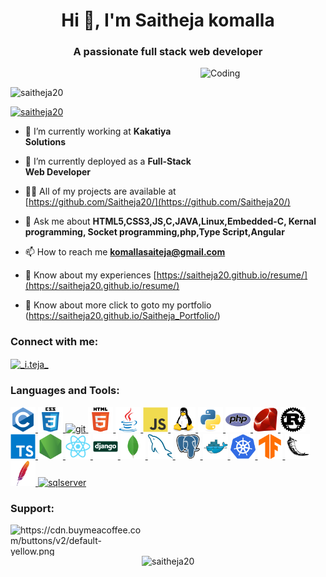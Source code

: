 <h1 align="center">Hi 👋, I'm Saitheja komalla</h1>
<h3 align="center">A passionate full stack web developer</h3>
<img align="right" alt="Coding" width="200" height="200" src="https://media.tenor.com/rePDfDWO3XoAAAAd/hacking.gif">
<br>
<p align="left"> <img src="https://komarev.com/ghpvc/?username=saitheja20&label=Profile%20views&color=0e75b6&style=flat" alt="saitheja20" /> </p>

<p align="left"> <a href="https://github.com/ryo-ma/github-profile-trophy"><img src="https://github-profile-trophy.vercel.app/?username=saitheja20" alt="saitheja20" /></a> </p>

- 🔭 I’m currently working at **Kakatiya Solutions**

- 🌱 I’m currently deployed as a **Full-Stack Web Developer**

- 👨‍💻 All of my projects are available at [https://github.com/Saitheja20/](https://github.com/Saitheja20/)

- 💬 Ask me about **HTML5,CSS3,JS,C,JAVA,Linux,Embedded-C, Kernal programming, Socket programming,php,Type Script,Angular**

- 📫 How to reach me **komallasaiteja@gmail.com**

- 📄 Know about my experiences [https://saitheja20.github.io/resume/](https://saitheja20.github.io/resume/)

- 📄 Know about more click to goto my portfolio (https://saitheja20.github.io/Saitheja_Portfolio/)

<h3 align="left">Connect with me:</h3>
<p align="left">
<a href="https://instagram.com/_i.teja_" target="blank"><img align="center" src="https://raw.githubusercontent.com/rahuldkjain/github-profile-readme-generator/master/src/images/icons/Social/instagram.svg" alt="_i.teja_" height="30" width="40" /></a>
</p>

<h3 align="left">Languages and Tools:</h3>
<p align="left"> <a href="https://www.cprogramming.com/" target="_blank" rel="noreferrer"> <img src="https://raw.githubusercontent.com/devicons/devicon/master/icons/c/c-original.svg" alt="c" width="40" height="40"/> </a> <a href="https://www.w3schools.com/css/" target="_blank" rel="noreferrer"> <img src="https://raw.githubusercontent.com/devicons/devicon/master/icons/css3/css3-original-wordmark.svg" alt="css3" width="40" height="40"/> </a> <a href="https://git-scm.com/" target="_blank" rel="noreferrer"> <img src="https://www.vectorlogo.zone/logos/git-scm/git-scm-icon.svg" alt="git" width="40" height="40"/> </a> <a href="https://www.w3.org/html/" target="_blank" rel="noreferrer"> <img src="https://raw.githubusercontent.com/devicons/devicon/master/icons/html5/html5-original-wordmark.svg" alt="html5" width="40" height="40"/> </a> <a href="https://www.java.com" target="_blank" rel="noreferrer"> <img src="https://raw.githubusercontent.com/devicons/devicon/master/icons/java/java-original.svg" alt="java" width="40" height="40"/> </a> <a href="https://developer.mozilla.org/en-US/docs/Web/JavaScript" target="_blank" rel="noreferrer"> <img src="https://raw.githubusercontent.com/devicons/devicon/master/icons/javascript/javascript-original.svg" alt="javascript" width="40" height="40"/> </a> <a href="https://www.linux.org/" target="_blank" rel="noreferrer"> <img src="https://raw.githubusercontent.com/devicons/devicon/master/icons/linux/linux-original.svg" alt="linux" width="40" height="40"/> </a> 




   <a href="https://www.python.org/" target="_blank" rel="noreferrer">
        <img src="https://raw.githubusercontent.com/devicons/devicon/master/icons/python/python-original.svg" alt="python" width="40" height="40"/>
    </a>
    <a href="https://www.php.net/" target="_blank" rel="noreferrer">
        <img src="https://raw.githubusercontent.com/devicons/devicon/master/icons/php/php-original.svg" alt="php" width="40" height="40"/>
    </a>
    <a href="https://www.ruby-lang.org/en/" target="_blank" rel="noreferrer">
        <img src="https://raw.githubusercontent.com/devicons/devicon/master/icons/ruby/ruby-original.svg" alt="ruby" width="40" height="40"/>
    </a>
    <a href="https://www.rust-lang.org/" target="_blank" rel="noreferrer">
        <img src="https://raw.githubusercontent.com/devicons/devicon/master/icons/rust/rust-plain.svg" alt="rust" width="40" height="40"/>
    </a>
    <a href="https://www.typescriptlang.org/" target="_blank" rel="noreferrer">
        <img src="https://raw.githubusercontent.com/devicons/devicon/master/icons/typescript/typescript-original.svg" alt="typescript" width="40" height="40"/>
    </a>
    <a href="https://nodejs.org/" target="_blank" rel="noreferrer">
        <img src="https://raw.githubusercontent.com/devicons/devicon/master/icons/nodejs/nodejs-original.svg" alt="nodejs" width="40" height="40"/>
    </a>
    <a href="https://reactjs.org/" target="_blank" rel="noreferrer">
        <img src="https://raw.githubusercontent.com/devicons/devicon/master/icons/react/react-original.svg" alt="react" width="40" height="40"/>
    </a>
    <a href="https://www.djangoproject.com/" target="_blank" rel="noreferrer">
        <img src="https://raw.githubusercontent.com/devicons/devicon/master/icons/django/django-original.svg" alt="django" width="40" height="40"/>
    </a>
    <a href="https://www.mongodb.com/" target="_blank" rel="noreferrer">
        <img src="https://raw.githubusercontent.com/devicons/devicon/master/icons/mongodb/mongodb-original.svg" alt="mongodb" width="40" height="40"/>
    </a>
    <a href="https://www.mysql.com/" target="_blank" rel="noreferrer">
        <img src="https://raw.githubusercontent.com/devicons/devicon/master/icons/mysql/mysql-original.svg" alt="mysql" width="40" height="40"/>
    </a>
    <a href="https://www.postgresql.org/" target="_blank" rel="noreferrer">
        <img src="https://raw.githubusercontent.com/devicons/devicon/master/icons/postgresql/postgresql-original.svg" alt="postgresql" width="40" height="40"/>
    </a>
    <a href="https://www.docker.com/" target="_blank" rel="noreferrer">
        <img src="https://raw.githubusercontent.com/devicons/devicon/master/icons/docker/docker-original.svg" alt="docker" width="40" height="40"/>
    </a>
    <a href="https://www.kubernetes.io/" target="_blank" rel="noreferrer">
        <img src="https://raw.githubusercontent.com/devicons/devicon/master/icons/kubernetes/kubernetes-plain.svg" alt="kubernetes" width="40" height="40"/>
    </a>
    <a href="https://www.tensorflow.org/" target="_blank" rel="noreferrer">
        <img src="https://raw.githubusercontent.com/devicons/devicon/master/icons/tensorflow/tensorflow-original.svg" alt="tensorflow" width="40" height="40"/>
    </a>
    <a href="https://flask.palletsprojects.com/" target="_blank" rel="noreferrer">
        <img src="https://raw.githubusercontent.com/devicons/devicon/master/icons/flask/flask-original.svg" alt="flask" width="40" height="40"/>
    </a>
    <a href="https://www.apache.org/" target="_blank" rel="noreferrer">
        <img src="https://raw.githubusercontent.com/devicons/devicon/master/icons/apache/apache-original.svg" alt="apache" width="40" height="40"/>
    </a>
    <a href="https://www.microsoft.com/en-us/sql-server" target="_blank" rel="noreferrer">
        <img src="https://raw.githubusercontent.com/devicons/devicon/master/icons/sqlserver/sqlserver-original.svg" alt="sqlserver" width="40" height="40"/>
    </a>

</p>

<h3 align="left">Support:</h3>
<p><a href="https://www.buymeacoffee.com/https://cdn.buymeacoffee.com/buttons/v2/default-yellow.png"> <img align="left" src="https://cdn.buymeacoffee.com/buttons/v2/default-yellow.png" height="50" width="210" alt="https://cdn.buymeacoffee.com/buttons/v2/default-yellow.png" /></a></p><br><br>

<p><img align="center" src="https://github-readme-stats.vercel.app/api/top-langs?username=saitheja20&show_icons=true&locale=en&layout=compact" alt="saitheja20" /></p>

